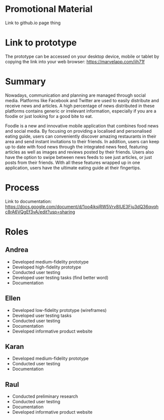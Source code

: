 # Promotional Material 
Link to github.io page thing

# Link to prototype
The prototype can be accessed on your desktop device, mobile or tablet by copying the link into your web browser:
https://marvelapp.com/iih71f

# Summary
Nowadays, communication and planning are managed through social media. Platforms like Facebook and Twitter are used to easily distribute and receive news and articles. A high percentage of news distributed in these platforms contains generic or irrelevant information, especially if you are a foodie or just looking for a good bite to eat. 

Foodle is a new and innovative mobile application that combines food news and social media. By focusing on providing a localised and personalised eating guide, users can conveniently discover amazing restaurants in their area and send instant invitations to their friends. In addition, users can keep up to date with food news through the integrated news feed, featuring articles as well as images and reviews posted by their friends. Users also have the option to swipe between news feeds to see just articles, or just posts from their friends. With all these features wrapped up in one application, users have the ultimate eating guide at their fingertips. 

# Process
Link to documentation: https://docs.google.com/document/d/1oo4iksjRW5Vrv8IUE3Fju3dQ36qvqhc8rA6VQgEf3vA/edit?usp=sharing

# Roles
## Andrea
* Developed medium-fidelity prototype
* Developed high-fidelity prototype
* Conducted user testing 
* Developed user testing tasks (find better word)
* Documentation 

## Ellen
* Developed low-fidelity prototype (wireframes)
* Developed user testing tasks
* Conducted user testing
* Documentation 
* Developed informative product website 

## Karan
* Developed medium-fidelity prototype 
* Conducted user testing 
* Documentation

## Raul
* Conducted preliminary research 
* Conducted user testing 
* Documentation
* Developed informative product website 
